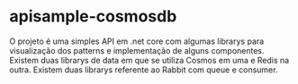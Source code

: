 # apisample-cosmosdb



O projeto é uma simples API em .net core com algumas librarys para visualização dos patterns e implementação de alguns componentes.
Existem duas librarys de data em que se utiliza Cosmos em uma e Redis na outra.
Existem duas librarys referente ao Rabbit com queue e consumer.
